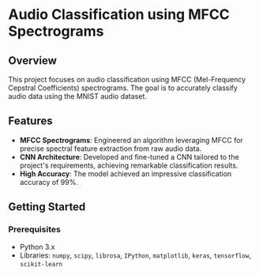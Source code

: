 # Audio Classification using MFCC Spectrograms

## Overview
This project focuses on audio classification using MFCC (Mel-Frequency Cepstral Coefficients) spectrograms. The goal is to accurately classify audio data using the MNIST audio dataset.

## Features
- **MFCC Spectrograms**: Engineered an algorithm leveraging MFCC for precise spectral feature extraction from raw audio data.
- **CNN Architecture**: Developed and fine-tuned a CNN tailored to the project's requirements, achieving remarkable classification results.
- **High Accuracy**: The model achieved an impressive classification accuracy of 99%.

## Getting Started

### Prerequisites
- Python 3.x
- Libraries: `numpy`, `scipy`, `librosa`, `IPython`, `matplotlib`, `keras`, `tensorflow`, `scikit-learn`
